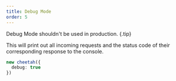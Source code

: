 ```yaml
---
title: Debug Mode
order: 5
---
```


Debug Mode shouldn't be used in production. {.tip}

This will print out all incoming requests and the status code of their corresponding response to the console.

```ts
new cheetah({
  debug: true
})
```
